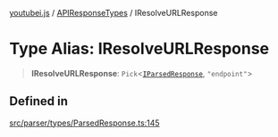 [youtubei.js](../../../README.md) / [APIResponseTypes](../README.md) / IResolveURLResponse

# Type Alias: IResolveURLResponse

> **IResolveURLResponse**: `Pick`\<[`IParsedResponse`](../interfaces/IParsedResponse.md), `"endpoint"`\>

## Defined in

[src/parser/types/ParsedResponse.ts:145](https://github.com/LuanRT/YouTube.js/blob/af92984523f90200a18314b94478a2697c9deab0/src/parser/types/ParsedResponse.ts#L145)
